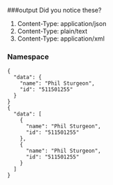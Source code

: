 
###output
Did you notice these?

1. Content-Type: application/json
2. Content-Type: plain/text
2. Content-Type: application/xml

### Namespace
```
{
  "data": {
    "name": "Phil Sturgeon",
    "id": "511501255"
  }
}
{
  "data": [
    {
      "name": "Phil Sturgeon",
      "id": "511501255"
    },
    {
      "name": "Phil Sturgeon",
      "id": "511501255"
    }
  ]
}

```
